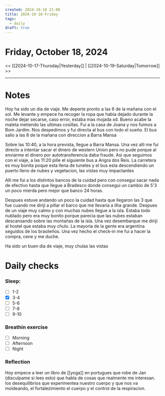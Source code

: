 ```yaml
---
created: 2024-10-18 21:00
title: 2024-10-18-Friday
tags:
  - daily
draft: true
---
```

# Friday, October 18, 2024

<< [[2024-10-17-Thursday|Yesterday]] | [[2024-10-19-Saturday|Tomorrow]] >>

---
# Notes

Hoy ha sido un dia de viaje. Me deperte pronto a las 6 de la mañana con el sol. Me levante y empece ha recoger la ropa que habia dejado durante la noche dejar secarse, caso error, estaba mas mojada xd. Bueno acabe la maleta metiendo las ultimas cosillas. Fui a la casa de Joana y nos fuimos a Bom Jardim. Nos despedimos y fui directa al bus con todo el sueño. El bus salio a las 8 de la mañana con direccion a Barra Mansa

Sobre las 10:40, a la hora prevista, llegue  a Barra Mansa. Una vez alli me fui directo a intentar sacar el dinero de western Union pero no pude porque al enviarme el dinero por autotransferencia daba fraude. Asi que seguimos con el viaje, a las 11:20 pille el siguiente bus a Angra dos Reis. La carretera es muy bonita poque esta llena de tuneles y el bus esta descendiendo un puerto lleno de nubes y vegetacion, las vistas muy impactantes

Alli me fui a los distintos bancos de la cuidad pero con consegui sacar nada de efectivo hasta que llegue a Bradesco donde consegui un cambio de 5'3 un poco mierda pero mejor que banco 24 horas.

Despues estuve andando un poco la cuidad hasta que llegaron las 3 que fue cuando me diriji a pillar el barco que me llevaria a ilha grande. Despues de un viaje muy calmo y con muchas nubes llegue a la isla. Estaba todo nublado pero era muy bonito porque parecia que las nubes estaban descansando sobre las montañas de la isla. Una vez desembarque me diriji al hostel que estaba muy chulo. La mayoria de la gente era argentina seguidos de los brasileños. Una vez hecho el check-in me fui a hacer la compra, cene y me duche.

Ha sido un buen dia de viaje, muy chulas las vistas
# Daily checks
### Sleep:
- [ ] 1-2
- [x] 3-4
- [ ] 5-6
- [ ] 7-8
- [ ] 9-10
### Breathin exercise
- [ ] Morning
- [ ] Afternoon
- [ ] Night
### Reflection
Hoy empece a leer un libro de [[yoga]] en portugues que robe de Jan (disculpame si lees esto) que habla de cosas que realmente me interesan. los desequilibrios que experimentea nuestro cuerpo y que nos va moldeando, el fortalezimiento el cuerpo y el control de la respiracion.
